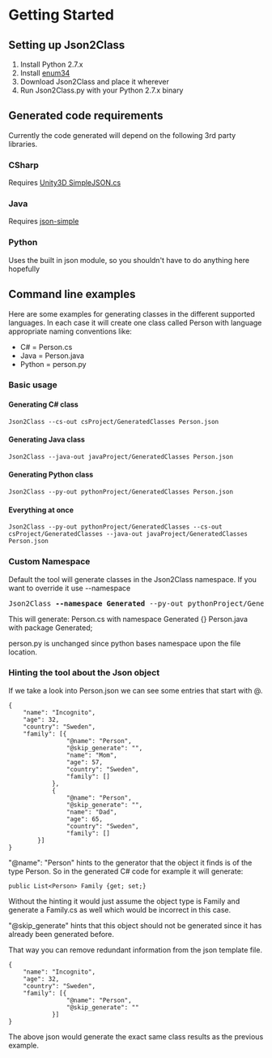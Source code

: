 # Getting Started
## Setting up Json2Class
1. Install Python 2.7.x
2. Install [enum34](https://pypi.python.org/pypi/enum34)
3. Download Json2Class and place it wherever
4. Run Json2Class.py with your Python 2.7.x binary

## Generated code requirements
Currently the code generated will depend on the following 3rd party libraries.

### CSharp
Requires [Unity3D SimpleJSON.cs](http://wiki.unity3d.com/index.php/SimpleJSON)

### Java
Requires [json-simple](https://code.google.com/p/json-simple/)

### Python
Uses the built in json module, so you shouldn't have to do anything here hopefully

## Command line examples
Here are some examples for generating classes in the different supported languages.
In each case it will create one class called Person with language appropriate naming conventions like:

* C# = Person.cs
* Java = Person.java
* Python = person.py

### Basic usage
#### Generating C# class
    Json2Class --cs-out csProject/GeneratedClasses Person.json
#### Generating Java class
    Json2Class --java-out javaProject/GeneratedClasses Person.json
#### Generating Python class
    Json2Class --py-out pythonProject/GeneratedClasses Person.json
    
#### Everything at once
    Json2Class --py-out pythonProject/GeneratedClasses --cs-out csProject/GeneratedClasses --java-out javaProject/GeneratedClasses Person.json
    
### Custom Namespace
Default the tool will generate classes in the Json2Class namespace. If you want to override it use --namespace

<pre>Json2Class <b>--namespace Generated</b> --py-out pythonProject/GeneratedClasses --cs-out csProject/GeneratedClasses --java-out javaProject/GeneratedClasses Person.json</pre>

This will generate:
 Person.cs with 
    namespace Generated {}
 Person.java with
   package Generated;
 
 person.py is unchanged since python bases namespace upon the file location.
 
### Hinting the tool about the Json object
If we take a look into Person.json we can see some entries that start with @.

    {
        "name": "Incognito",
        "age": 32,
        "country": "Sweden",
        "family": [{
                    "@name": "Person",
                    "@skip_generate": "",
                    "name": "Mom",
                    "age": 57,
                    "country": "Sweden",
                    "family": []
                },
                {
                    "@name": "Person",
                    "@skip_generate": "",
                    "name": "Dad",
                    "age": 65,
                    "country": "Sweden",
                    "family": []
            }]
    }
    
"@name": "Person" hints to the generator that the object it finds is of the type Person.
So in the generated C# code for example it will generate:

    public List<Person> Family {get; set;}
Without the hinting it would just assume the object type is Family and generate a Family.cs as well which would be incorrect in this case.

"@skip_generate" hints that this object should not be generated since it has already been generated before.

That way you can remove redundant information from the json template file.

    {
        "name": "Incognito",
        "age": 32,
        "country": "Sweden",
        "family": [{
                    "@name": "Person",
                    "@skip_generate": ""
                }]
    }
    
The above json would generate the exact same class results as the previous example.
